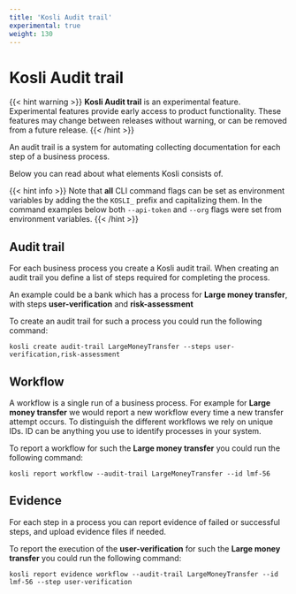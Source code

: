 ```yaml
---
title: 'Kosli Audit trail'
experimental: true
weight: 130
---
```

# Kosli Audit trail

{{< hint warning >}}
**Kosli Audit trail** is an experimental feature.
Experimental features provide early access to product functionality. These
features may change between releases without warning, or can be removed from a 
future release.
{{< /hint >}}

An audit trail is a system for automating collecting documentation for each step of a business process.

Below you can read about what elements Kosli consists of.

{{< hint info >}}
Note that **all** CLI command flags can be set as environment variables by adding the the `KOSLI_` prefix and capitalizing them. 
In the command examples below both `--api-token` and `--org` flags were set from environment variables.
{{< /hint >}}

## Audit trail
For each business process you create a Kosli audit trail.
When creating an audit trail you define a list of steps required for completing the process.

An example could be a bank which has a process for **Large money transfer**,
with steps **user-verification** and **risk-assessment**

To create an audit trail for such a process you could run the following command:
```
kosli create audit-trail LargeMoneyTransfer --steps user-verification,risk-assessment
```

## Workflow
A workflow is a single run of a business process. For example for **Large money transfer**
we would report a new workflow every time a new transfer attempt occurs. To distinguish
the different workflows we rely on unique IDs. ID can be anything you use to identify
processes in your system.

To report a workflow for such the **Large money transfer** you could run the following command:
```
kosli report workflow --audit-trail LargeMoneyTransfer --id lmf-56
```

## Evidence
For each step in a process you can report evidence of failed or successful steps,
and upload evidence files if needed.

To report the execution of the **user-verification** for such the **Large money transfer**
you could run the following command:
```
kosli report evidence workflow --audit-trail LargeMoneyTransfer --id lmf-56 --step user-verification
```
